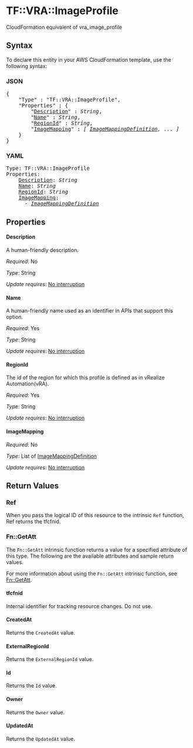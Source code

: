 # TF::VRA::ImageProfile

CloudFormation equivalent of vra_image_profile

## Syntax

To declare this entity in your AWS CloudFormation template, use the following syntax:

### JSON

<pre>
{
    "Type" : "TF::VRA::ImageProfile",
    "Properties" : {
        "<a href="#description" title="Description">Description</a>" : <i>String</i>,
        "<a href="#name" title="Name">Name</a>" : <i>String</i>,
        "<a href="#regionid" title="RegionId">RegionId</a>" : <i>String</i>,
        "<a href="#imagemapping" title="ImageMapping">ImageMapping</a>" : <i>[ <a href="imagemappingdefinition.md">ImageMappingDefinition</a>, ... ]</i>
    }
}
</pre>

### YAML

<pre>
Type: TF::VRA::ImageProfile
Properties:
    <a href="#description" title="Description">Description</a>: <i>String</i>
    <a href="#name" title="Name">Name</a>: <i>String</i>
    <a href="#regionid" title="RegionId">RegionId</a>: <i>String</i>
    <a href="#imagemapping" title="ImageMapping">ImageMapping</a>: <i>
      - <a href="imagemappingdefinition.md">ImageMappingDefinition</a></i>
</pre>

## Properties

#### Description

A human-friendly description.

_Required_: No

_Type_: String

_Update requires_: [No interruption](https://docs.aws.amazon.com/AWSCloudFormation/latest/UserGuide/using-cfn-updating-stacks-update-behaviors.html#update-no-interrupt)

#### Name

A human-friendly name used as an identifier in APIs that support this option.

_Required_: Yes

_Type_: String

_Update requires_: [No interruption](https://docs.aws.amazon.com/AWSCloudFormation/latest/UserGuide/using-cfn-updating-stacks-update-behaviors.html#update-no-interrupt)

#### RegionId

The id of the region for which this profile is defined as in vRealize Automation(vRA).

_Required_: Yes

_Type_: String

_Update requires_: [No interruption](https://docs.aws.amazon.com/AWSCloudFormation/latest/UserGuide/using-cfn-updating-stacks-update-behaviors.html#update-no-interrupt)

#### ImageMapping

_Required_: No

_Type_: List of <a href="imagemappingdefinition.md">ImageMappingDefinition</a>

_Update requires_: [No interruption](https://docs.aws.amazon.com/AWSCloudFormation/latest/UserGuide/using-cfn-updating-stacks-update-behaviors.html#update-no-interrupt)

## Return Values

### Ref

When you pass the logical ID of this resource to the intrinsic `Ref` function, Ref returns the tfcfnid.

### Fn::GetAtt

The `Fn::GetAtt` intrinsic function returns a value for a specified attribute of this type. The following are the available attributes and sample return values.

For more information about using the `Fn::GetAtt` intrinsic function, see [Fn::GetAtt](https://docs.aws.amazon.com/AWSCloudFormation/latest/UserGuide/intrinsic-function-reference-getatt.html).

#### tfcfnid

Internal identifier for tracking resource changes. Do not use.

#### CreatedAt

Returns the <code>CreatedAt</code> value.

#### ExternalRegionId

Returns the <code>ExternalRegionId</code> value.

#### Id

Returns the <code>Id</code> value.

#### Owner

Returns the <code>Owner</code> value.

#### UpdatedAt

Returns the <code>UpdatedAt</code> value.

